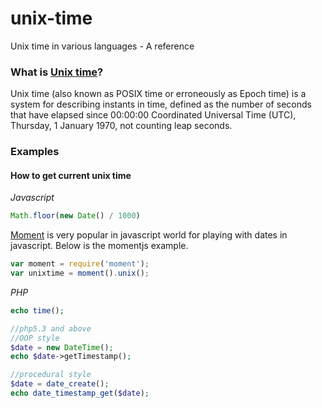 # unix-time
Unix time in various languages - A reference

### What is [Unix time](https://en.wikipedia.org/wiki/Unix_time)?
Unix time (also known as POSIX time or erroneously as Epoch time) is a system for describing instants in time, defined as the number of seconds that have elapsed since 00:00:00 Coordinated Universal Time (UTC), Thursday, 1 January 1970, not counting leap seconds.

### Examples

#### How to get current unix time

_Javascript_

```javascript
Math.floor(new Date() / 1000)
```

[Moment](https://github.com/moment/moment/) is very popular in javascript world for playing with dates in javascript. Below is the momentjs example.

```javascript
var moment = require('moment');
var unixtime = moment().unix();
```

_PHP_

```php
echo time();

//php5.3 and above
//OOP style
$date = new DateTime();
echo $date->getTimestamp();

//procedural style
$date = date_create();
echo date_timestamp_get($date);
```
